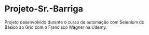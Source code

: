 # Projeto-Sr.-Barriga
Projeto desenvolvido durante o curso de automação com Selenium do Básico ao Grid com o Francisco Wagner na Udemy.
